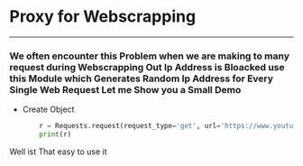 # Proxy for Webscrapping 
------------------------------
### We often encounter this Problem when we are making to many request during Webscrapping Out Ip Address is Bloacked use this Module which Generates Random Ip Address for Every Single Web Request Let me Show you a Small Demo 

- Create Object 
    ```python
        r = Requests.request(request_type='get', url='https://www.youtube.com')
        print(r)
    ```
      
Well ist That easy to use it 
